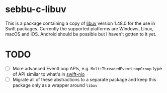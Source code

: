 # sebbu-c-libuv

This is a package containing a copy of [libuv](https://github.com/libuv/libuv) version 1.48.0 for the use in Swift packages. Currently the supported platforms are Windows, Linux, macOS and iOS. Android should be possible but I haven't gotten to it yet.

# TODO
- [ ] More advanced EventLoop APIs, e.g. ```MultiThreadedEventLoopGroup``` type of API similar to what's in [swift-nio](https://github.com/apple/swift-nio)
- [ ] Migrate all of these abstractions to a separate package and keep this package only as a wrapper around ```libuv```